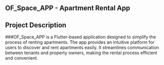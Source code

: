 ## **OF_Space_APP - Apartment Rental App**
## **Project Description**

###OF_Space_APP is a Flutter-based application designed to simplify the process of renting apartments. The app provides an intuitive platform for users to discover and rent apartments easily. It streamlines communication between tenants and property owners, making the rental process efficient and convenient. 
